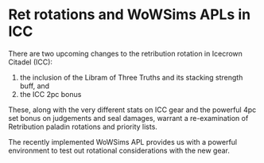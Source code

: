 # Ret rotations and WoWSims APLs in ICC

There are two upcoming changes to the retribution rotation in Icecrown Citadel (ICC):
1. the inclusion of the Libram of Three Truths and its stacking strength buff, and
2. the ICC 2pc bonus

These, along with the very different stats on ICC gear and the powerful 4pc set bonus on judgements and seal damages, warrant a re-examination of Retribution paladin rotations and priority lists.

The recently implemented WoWSims APL provides us with a powerful environment to test out rotational considerations with the new gear.

